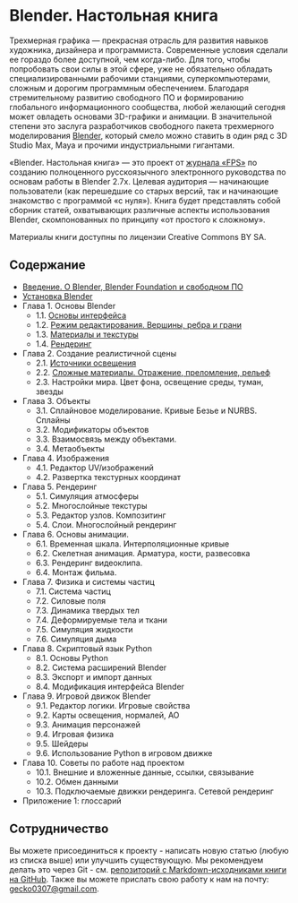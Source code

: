 # Blender. Настольная книга
Трехмерная графика — прекрасная отрасль для развития навыков художника, дизайнера и программиста. 
Современные условия сделали ее гораздо более доступной, чем когда-либо. Для того, чтобы попробовать 
свои силы в этой сфере, уже не обязательно обладать специализированными рабочими станциями, суперкомпьютерами, 
сложным и дорогим программным обеспечением. Благодаря стремительному развитию свободного ПО и формированию 
глобального информационного сообщества, любой желающий сегодня может овладеть основами 3D-графики и анимации. 
В значительной степени это заслуга разработчиков свободного пакета трехмерного моделирования [Blender](https://blender.org), 
который смело можно ставить в один ряд с 3D Studio Max, Maya и прочими индустриальными гигантами.

«Blender. Настольная книга» — это проект от [журнала «FPS»](http://fps-magazine.cf) по созданию полноценного русскоязычного 
электронного руководства по основам работы в Blender 2.7х. Целевая аудитория — 
начинающие пользователи (как перешедшие со старых версий, так и начинающие знакомство с 
программой «с нуля»). Книга будет представлять собой сборник статей, охватывающих различные аспекты 
использования Blender, скомпонованных по принципу «от простого к сложному».

Материалы книги доступны по лицензии Creative Commons BY SA. 

## Содержание
- [Введение. О Blender, Blender Foundation и свободном ПО](about-blender)
- [Установка Blender](installation)
- Глава 1. Основы Blender
  - 1.1. [Основы интерфейса](ch1/basics)
  - 1.2. [Режим редактирования. Вершины, ребра и грани](ch1/editing)
  - 1.3. [Материалы и текстуры](ch1/materials)
  - 1.4. [Рендеринг](ch1/rendering)
- Глава 2. Создание реалистичной сцены
  - 2.1. [Источники освещения](ch2/lights)
  - 2.2. [Сложные материалы. Отражение, преломление, рельеф](ch2/advanced-materials)
  - 2.3. Настройки мира. Цвет фона, освещение среды, туман, звезды
- Глава 3. Объекты
  - 3.1. Сплайновое моделирование. Кривые Безье и NURBS. Сплайны
  - 3.2. Модификаторы объектов
  - 3.3. Взаимосвязь между объектами.
  - 3.4. Метаобъекты
- Глава 4. Изображения
  - 4.1. Редактор UV/изображений
  - 4.2. Развертка текстурных координат
- Глава 5. Рендеринг
  - 5.1. Симуляция атмосферы
  - 5.2. Многослойные текстуры
  - 5.3. Редактор узлов. Композитинг
  - 5.4. Слои. Многослойный рендеринг
- Глава 6. Основы анимации.
  - 6.1. Временная шкала. Интерполяционные кривые
  - 6.2. Скелетная анимация. Арматура, кости, развесовка
  - 6.3. Рендеринг видеоклипа.
  - 6.4. Монтаж фильма.
- Глава 7. Физика и системы частиц
  - 7.1. Система частиц
  - 7.2. Силовые поля
  - 7.3. Динамика твердых тел
  - 7.4. Деформируемые тела и ткани
  - 7.5. Симуляция жидкости
  - 7.6. Симуляция дыма
- Глава 8. Скриптовый язык Python
  - 8.1. Основы Python
  - 8.2. Система расширений Blender
  - 8.3. Экспорт и импорт данных
  - 8.4. Модификация интерфейса Blender
- Глава 9. Игровой движок Blender
  - 9.1. Редактор логики. Игровые свойства
  - 9.2. Карты освещения, нормалей, AO
  - 9.3. Анимация персонажей
  - 9.4. Игровая физика
  - 9.5. Шейдеры
  - 9.6. Использование Python в игровом движке
- Глава 10. Советы по работе над проектом
  - 10.1. Внешние и вложенные данные, ссылки, связывание
  - 10.2. Обмен данными
  - 10.3. Подключаемые движки рендеринга. Сетевой рендеринг
- Приложение 1: глоссарий

## Сотрудничество
Вы можете присоединиться к проекту - написать новую статью (любую из списка выше) или улучшить существующую. Мы рекомендуем делать это через Git - см. [репозиторий с Markdown-исходниками книги на GitHub](https://github.com/gecko0307/blender-handbook). Также вы можете прислать свою работу к нам на почту: gecko0307@gmail.com. 

 

